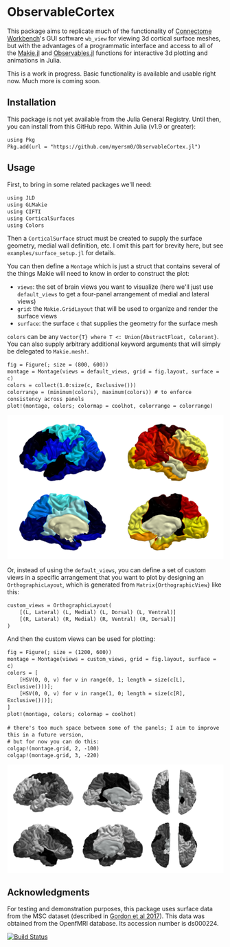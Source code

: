 # ObservableCortex
This package aims to replicate much of the functionality of [Connectome Workbench](https://humanconnectome.org/software/connectome-workbench)'s GUI software `wb_view` for viewing 3d cortical surface meshes, but with the advantages of a programmatic interface and access to all of the [Makie.jl](https://docs.makie.org/stable/) and [Observables.jl](https://juliagizmos.github.io/Observables.jl/stable/) functions for interactive 3d plotting and animations in Julia.

This is a work in progress. Basic functionality is available and usable right now. Much more is coming soon.

## Installation
This package is not yet available from the Julia General Registry. Until then, you can install from this GitHub repo. Within Julia (v1.9 or greater):
```
using Pkg
Pkg.add(url = "https://github.com/myersm0/ObservableCortex.jl")
```

## Usage
First, to bring in some related packages we'll need:
```
using JLD
using GLMakie
using CIFTI
using CorticalSurfaces
using Colors
```

Then a `CorticalSurface` struct must be created to supply the surface geometry, medial wall definition, etc. I omit this part for brevity here, but see `examples/surface_setup.jl` for details.

You can then define a `Montage` which is just a struct that contains several of the things Makie will need to know in order to construct the plot:
- `views`: the set of brain views you want to visualize (here we'll just use `default_views` to get a four-panel arrangement of medial and lateral views)
- `grid`: the `Makie.GridLayout` that will be used to organize and render the surface views
- `surface`: the surface `c` that supplies the geometry for the surface mesh

`colors` can be any `Vector{T} where T <: Union{AbstractFloat, Colorant}`. You can also supply arbitrary additional keyword arguments that will simply be delegated to `Makie.mesh!`.
```
fig = Figure(; size = (800, 600))
montage = Montage(views = default_views, grid = fig.layout, surface = c)
colors = collect(1.0:size(c, Exclusive()))
colorrange = (minimum(colors), maximum(colors)) # to enforce consistency across panels
plot!(montage, colors; colormap = coolhot, colorrange = colorrange)
```
![demo1](https://github.com/myersm0/ObservableCortex.jl/blob/main/examples/demo1.png)

Or, instead of using the `default_views`, you can define a set of custom views in a specific arrangement that you want to plot by designing an `OrthographicLayout`, which is generated from `Matrix{OrthographicView}` like this:
```
custom_views = OrthographicLayout(
	[(L, Lateral) (L, Medial) (L, Dorsal) (L, Ventral)]
	[(R, Lateral) (R, Medial) (R, Ventral) (R, Dorsal)]
)
```

And then the custom views can be used for plotting:
```
fig = Figure(; size = (1200, 600))
montage = Montage(views = custom_views, grid = fig.layout, surface = c)
colors = [
	[HSV(0, 0, v) for v in range(0, 1; length = size(c[L], Exclusive()))];
	[HSV(0, 0, v) for v in range(1, 0; length = size(c[R], Exclusive()))];
]
plot!(montage, colors; colormap = coolhot)

# there's too much space between some of the panels; I aim to improve this in a future version,
# but for now you can do this:
colgap!(montage.grid, 2, -100)
colgap!(montage.grid, 3, -220)
```
![demo3](https://github.com/myersm0/ObservableCortex.jl/blob/main/examples/demo3.png)

## Acknowledgments
For testing and demonstration purposes, this package uses surface data from the MSC dataset (described in [Gordon et al 2017](https://www.cell.com/neuron/fulltext/S0896-6273(17)30613-X)). This data was obtained from the OpenfMRI database. Its accession number is ds000224.

[![Build Status](https://github.com/myersm0/ObservableCortex.jl/actions/workflows/CI.yml/badge.svg?branch=main)](https://github.com/myersm0/ObservableCortex.jl/actions/workflows/CI.yml?query=branch%3Amain)
